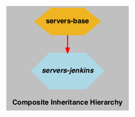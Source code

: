 ![composite inheritance hierarchy](https://raw.githubusercontent.com/CloudCoreo/servers-jenkins/master/images/hierarchy.png "composite inheritance hierarchy")
